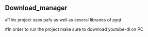 ## Download_manager

#This project uses pafy as well as several libraries of pyqt 

#In order to run the project make sure to download youtube-dl on PC
